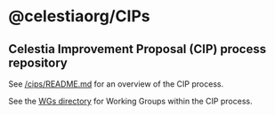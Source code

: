 # @celestiaorg/CIPs

## Celestia Improvement Proposal (CIP) process repository

See [/cips/README.md](./cips/README.md) for an overview of the CIP process.

See the [WGs directory](./cips/wgs/README.md) for Working Groups within the CIP process.

